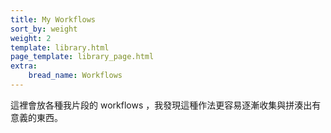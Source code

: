 ```yaml
---
title: My Workflows
sort_by: weight
weight: 2
template: library.html
page_template: library_page.html
extra: 
    bread_name: Workflows
---
```


這裡會放各種我片段的 workflows ，我發現這種作法更容易逐漸收集與拼湊出有意義的東西。